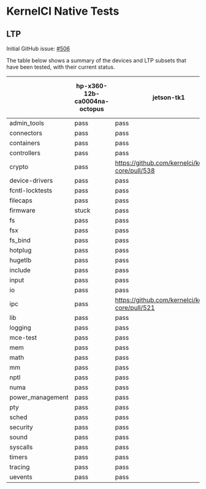 # KernelCI Native Tests

## LTP

Initial GitHub issue: [#506](https://github.com/kernelci/kernelci-core/issues/506)

The table below shows a summary of the devices and LTP subsets that have been
tested, with their current status.

|                  | hp-x360-12b-ca0004na-octopus | jetson-tk1 | bcm2836-rpi-2-b | odroid-xu3 | beaglebone-black | imx6q-sabrelite | hp-11A-G6-EE-grunt | sun50i-h6-pine-h64 | rk3288-rock2-square | hip07-d05 | rk3288-veyron-jaq | rk3399-gru-kevin |
| ---------------- | ---------------------------- | ---------- | --------------- | ---------- | ---------------- | --------------- | ------------------ | ------------------ | ------------------- | --------- | ----------------- | ---------------- |
| admin_tools      | pass                         | pass       | pass            | pass       | pass             | pass            | pass               | pass               | pass                | pass      | pass              | pass             |
| connectors       | pass                         | pass       | pass            | pass       | pass             | pass            | pass               | pass               | pass                | pass      | pass              | pass             |
| containers       | pass                         | pass       | pass            | pass       | pass             | **fail**            | pass               | pass               | pass                | pass      | pass              | pass             |
| controllers      | pass                         | pass       | pass            | pass       | pass             | **fail**            | **fail**         | pass               | pass                | **fail**      | pass              | pass             |
| crypto           | pass                         | https://github.com/kernelci/kernelci-core/pull/538       | https://github.com/kernelci/kernelci-core/pull/538            | https://github.com/kernelci/kernelci-core/pull/538       | https://github.com/kernelci/kernelci-core/pull/538             | https://github.com/kernelci/kernelci-core/pull/538            | pass               | pass               | https://github.com/kernelci/kernelci-core/pull/538                 | pass     | https://github.com/kernelci/kernelci-core/pull/538              | https://github.com/kernelci/kernelci-core/pull/538             |
| device-drivers   | pass                         | pass       | pass            | pass       | pass             | pass            | pass               | pass               | pass                | pass      | pass              | pass             |
| fcntl-locktests  | pass                         | pass       | pass            | pass       | pass             | pass            | pass               | pass               | pass                | pass      | pass              | pass             |
| filecaps         | pass                         | pass       | pass            | pass       | pass             | pass            | pass               | pass               | pass                | pass      | pass              | pass             |
| firmware         | stuck                        | pass       | pass            | pass       | pass             | pass            | pass               | pass               | pass                | pass      | pass              | pass             |
| fs               | pass                         | pass       | pass            | pass       | pass             | **fail**            | pass               | pass               | pass                | pass      | pass              | pass             |
| fsx              | pass                         | pass       | pass            | pass       | pass             | pass            | pass               | pass               | pass                | pass      | pass              | pass             |
| fs_bind          | pass                         | pass       | pass            | pass       | pass             | pass            | pass               | pass               | pass                | pass      | pass              | pass             |
| hotplug          | pass                         | pass       | pass            | pass       | pass             | pass            | pass               | pass               | pass                | pass      | pass              | pass             |
| hugetlb          | pass                         | pass       | pass            | pass       | pass             | pass            | pass               | pass               | pass                | pass      | pass              | pass             |
| include          | pass                         | pass       | pass            | pass       | **fail**             | pass            | pass               | pass               | pass                | pass      | pass              | pass             |
| input            | pass                         | pass       | pass            | pass       | pass             | pass            | pass               | pass               | pass                | pass      | pass              | pass             |
| io               | pass                         | pass       | pass            | pass       | pass             | pass            | pass               | pass               | pass                | pass      | pass              | pass             |
| ipc              | pass                         | https://github.com/kernelci/kernelci-core/pull/521       | https://github.com/kernelci/kernelci-core/pull/521            | https://github.com/kernelci/kernelci-core/pull/521       | https://github.com/kernelci/kernelci-core/pull/521             | https://github.com/kernelci/kernelci-core/pull/521            | pass               | pass               | pass                | pass      | https://github.com/kernelci/kernelci-core/pull/520              | https://github.com/kernelci/kernelci-core/pull/503             |
| lib              | pass                         | pass       | pass            | pass       | pass             | pass            | pass               | pass               | pass                | pass      | pass              | pass             |
| logging          | pass                         | pass       | pass            | pass       | pass             | pass            | pass               | pass               | pass                | pass      | pass              | pass             |
| mce-test         | pass                         | pass       | pass            | pass       | pass             | pass            | pass               | pass               | pass                | pass      | pass              | pass             |
| mem              | pass                         | pass       | pass            | pass       | pass            | pass            | pass               | pass               | pass                | pass      | pass              | pass             |
| math             | pass                         | pass       | pass           | pass       | pass             | pass            | pass               | pass               | pass                | pass      | pass              | pass             |
| mm               | pass                         | pass       | pass            | pass       | pass             | pass            | pass               | pass               | pass                | pass      | pass              | pass             |
| nptl             | pass                         | pass       | pass            | pass       | pass             | pass            | pass               | pass               | pass                | **fail**      | pass              | pass             |
| numa             | pass                         | pass       | pass            | pass       | **fail**             | pass            | pass               | pass               | pass                | pass      | pass              | pass             |
| power_management | pass                         | pass       | pass            | pass       | pass             | pass            | pass               | pass               | pass                | pass      | pass              | pass             |
| pty              | pass                         | pass       | pass            | pass       | pass             | pass            | pass               | pass               | pass                | pass      | pass              | pass             |
| sched            | pass                         | pass       | pass            | pass       | pass             | **fail**            | pass               | pass               | pass                | pass      | pass              | pass             |
| security         | pass                         | pass       | pass            | pass       | pass             | pass            | pass               | pass               | pass                | pass      | pass              | pass             |
| sound            | pass                         | pass       | pass            | pass       | pass             | **fail**            | pass               | pass               | pass                | pass      | pass              | pass             |
| syscalls         | pass                         | pass       | pass            | pass       | pass             | pass            | pass               | pass               | pass                | pass      | pass              | pass             |
| timers           | pass                         | pass       | pass            | pass       | pass             | pass            | pass               | pass               | pass                | pass      | pass              | pass             |
| tracing          | pass                         | pass       | pass            | pass       | **fail**             | **fail**            | pass               | pass               | pass                | pass      | pass              | pass             |
| uevents          | pass                         | pass       | pass            | pass       | pass             | pass            | pass               | pass               | pass                | pass      | pass              | pass             |
